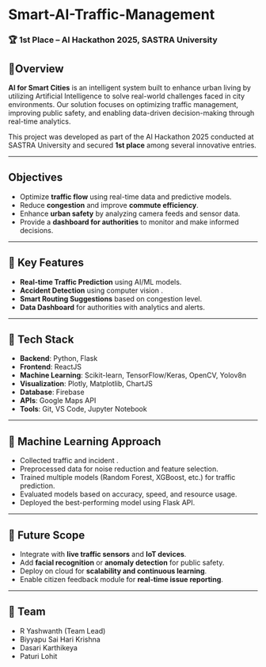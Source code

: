 # Smart-AI-Traffic-Management

### 🏆 1st Place – AI Hackathon 2025, SASTRA University

## 📌Overview

**AI for Smart Cities** is an intelligent system built to enhance urban living by utilizing Artificial Intelligence to solve real-world challenges faced in city environments. Our solution focuses on optimizing traffic management, improving public safety, and enabling data-driven decision-making through real-time analytics.

This project was developed as part of the AI Hackathon 2025 conducted at SASTRA University and secured **1st place** among several innovative entries.

---

## Objectives

- Optimize **traffic flow** using real-time data and predictive models.
- Reduce **congestion** and improve **commute efficiency**.
- Enhance **urban safety** by analyzing camera feeds and sensor data.
- Provide a **dashboard for authorities** to monitor and make informed decisions.

---

## 🚀 Key Features

- **Real-time Traffic Prediction** using AI/ML models.
- **Accident Detection** using computer vision .
- **Smart Routing Suggestions** based on congestion level.
- **Data Dashboard** for authorities with analytics and alerts.

---

## 🧰 Tech Stack

- **Backend**: Python, Flask
- **Frontend**: ReactJS
- **Machine Learning**: Scikit-learn, TensorFlow/Keras, OpenCV, Yolov8n
- **Visualization**: Plotly, Matplotlib, ChartJS
- **Database**: Firebase
- **APIs**: Google Maps API
- **Tools**: Git, VS Code, Jupyter Notebook

---

## 🧪 Machine Learning Approach

- Collected traffic and incident .
- Preprocessed data for noise reduction and feature selection.
- Trained multiple models (Random Forest, XGBoost, etc.) for traffic prediction.
- Evaluated models based on accuracy, speed, and resource usage.
- Deployed the best-performing model using Flask API.

---

## 📍 Future Scope

- Integrate with **live traffic sensors** and **IoT devices**.
- Add **facial recognition** or **anomaly detection** for public safety.
- Deploy on cloud for **scalability and continuous learning**.
- Enable citizen feedback module for **real-time issue reporting**.

---

## 🤝 Team

- R Yashwanth (Team Lead)
- Biyyapu Sai Hari Krishna  
- Dasari Karthikeya
- Paturi Lohit